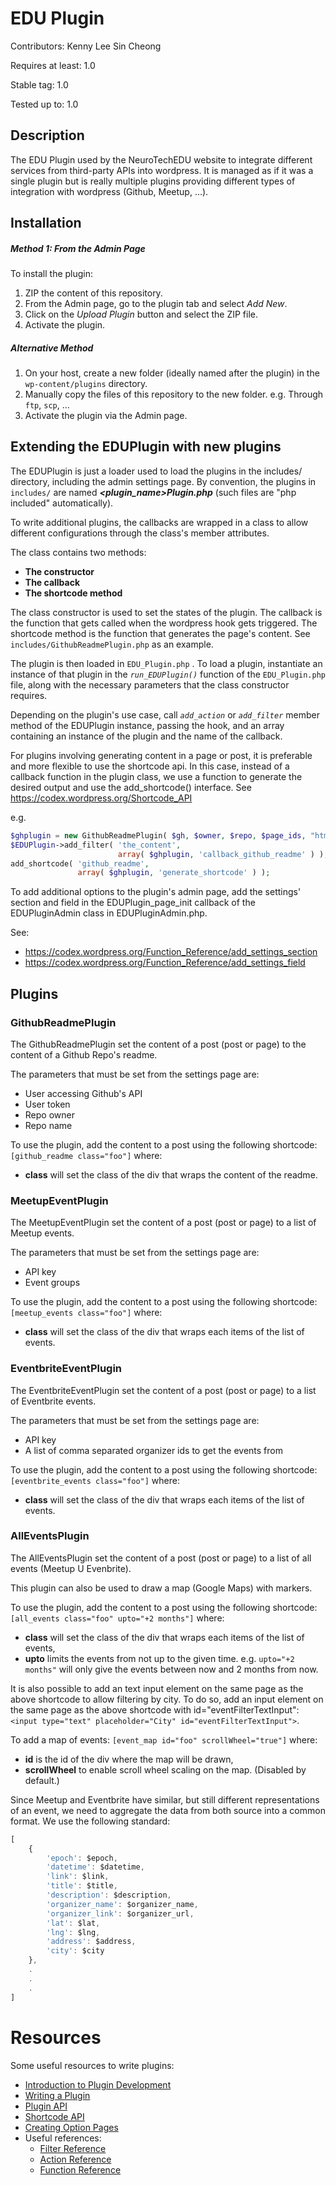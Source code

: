 # EDU Plugin

Contributors: Kenny Lee Sin Cheong

Requires at least: 1.0

Stable tag: 1.0

Tested up to: 1.0


## Description
The EDU Plugin used by the NeuroTechEDU website to integrate different services from third-party APIs into wordpress.
It is managed as if it was a single plugin but is really multiple plugins providing different types of integration with wordpress (Github, Meetup, ...).


## Installation
##### Method 1: From the Admin Page
To install the plugin:
1. ZIP the content of this repository.
2. From the Admin page, go to the plugin tab and select *Add New*.
3. Click on the *Upload Plugin* button and select the ZIP file.
4. Activate the plugin.

##### Alternative Method
1. On your host, create a new folder (ideally named after the plugin) in the     `wp-content/plugins` directory.
2. Manually copy the files of this repository to the new folder. e.g. Through `ftp`, `scp`, ...
3. Activate the plugin via the Admin page.


## Extending the EDUPlugin with new plugins

The EDUPlugin is just a loader used to load the plugins in the includes/ directory, including the admin settings page.
By convention, the plugins in `includes/` are named **_<plugin_name>Plugin.php_** (such files are "php included" automatically).

To write additional plugins, the callbacks are wrapped in a class to allow different configurations through the class's member attributes.

The class contains two methods:
- **The constructor**
- **The callback**
- **The shortcode method**
    
The class constructor is used to set the states of the plugin.
The callback is the function that gets called when the wordpress hook gets triggered.
The shortcode method is the function that generates the page's content.
See `includes/GithubReadmePlugin.php` as an example.

The plugin is then loaded in `EDU_Plugin.php` .
To load a plugin, instantiate an instance of that plugin in the *`run_EDUPlugin()`* function of the `EDU_Plugin.php` file, along with the necessary parameters that the class constructor requires.

Depending on the plugin's use case, call *`add_action`* or *`add_filter`* member method of the EDUPlugin instance, passing the hook, and an array containing an instance of the plugin and the name of the callback.

For plugins involving generating content in a page or post, it is preferable and more flexible to use the shortcode api.
In this case, instead of a callback function in the plugin class, we use a function to generate the desired output and use the add_shortcode() interface.
See https://codex.wordpress.org/Shortcode_API

e.g. 
```php
$ghplugin = new GithubReadmePlugin( $gh, $owner, $repo, $page_ids, "html" );
$EDUPlugin->add_filter( 'the_content',
                        array( $ghplugin, 'callback_github_readme' ) );
add_shortcode( 'github_readme',
               array( $ghplugin, 'generate_shortcode' ) );                       
```

To add additional options to the plugin's admin page, add the settings' section and field in the
EDUPlugin_page_init callback of the EDUPluginAdmin class in EDUPluginAdmin.php.

See:
- https://codex.wordpress.org/Function_Reference/add_settings_section
- https://codex.wordpress.org/Function_Reference/add_settings_field


## Plugins
### GithubReadmePlugin

The GithubReadmePlugin set the content of a post (post or page) to the content of a Github Repo's readme.

The parameters that must be set from the settings page are:
- User accessing Github's API
- User token
- Repo owner
- Repo name

To use the plugin, add the content to a post using the following shortcode: `[github_readme class="foo"]`
where:
- **class** will set the class of the div that wraps the content of the readme.

### MeetupEventPlugin

The MeetupEventPlugin set the content of a post (post or page) to a list of Meetup events.

The parameters that must be set from the settings page are:
- API key
- Event groups

To use the plugin, add the content to a post using the following shortcode: `[meetup_events class="foo"]`
where:
- **class** will set the class of the div that wraps each items of the list of events.

### EventbriteEventPlugin

The EventbriteEventPlugin set the content of a post (post or page) to a list of Eventbrite events.

The parameters that must be set from the settings page are:
- API key
- A list of comma separated organizer ids to get the events from

To use the plugin, add the content to a post using the following shortcode: `[eventbrite_events class="foo"]`
where:
- **class** will set the class of the div that wraps each items of the list of events.

### AllEventsPlugin

The AllEventsPlugin set the content of a post (post or page) to a list of all events (Meetup U Evenbrite).

This plugin can also be used to draw a map (Google Maps) with markers.

To use the plugin, add the content to a post using the following shortcode: `[all_events class="foo" upto="+2 months"]`
where:
- **class** will set the class of the div that wraps each items of the list of events,
- **upto** limits the events from not up to the given time. e.g. `upto="+2 months"` will only give the events between now and 2 months from now.

It is also possible to add an text input element on the same page as the above shortcode to allow filtering by city. To do so, add an input element on the same page as the above shortcode with id="eventFilterTextInput":
`<input type="text" placeholder="City" id="eventFilterTextInput">`.

To add a map of events:
`[event_map id="foo" scrollWheel="true"]`
where:
- **id** is the id of the div where the map will be drawn,
- **scrollWheel** to enable scroll wheel scaling on the map. (Disabled by default.)

Since Meetup and Eventbrite have similar, but still different representations of an event, we need to aggregate the data from both source into a common format.
We use the following standard:

```javascript
[
    {
        'epoch': $epoch,
        'datetime': $datetime,
        'link': $link,
        'title': $title,
        'description': $description,
        'organizer_name': $organizer_name,
        'organizer_link': $organizer_url,
        'lat': $lat,
        'lng': $lng,
        'address': $address,
        'city': $city
    },
    .
    .
    .
]
```


# Resources
Some useful resources to write plugins:
- [Introduction to Plugin Development](https://developer.wordpress.org/plugins/intro/)
- [Writing a Plugin](https://codex.wordpress.org/Writing_a_Plugin)
- [Plugin API](https://codex.wordpress.org/Plugin_API)
- [Shortcode API](https://codex.wordpress.org/Shortcode_API)
- [Creating Option Pages](https://codex.wordpress.org/Creating_Options_Pages)
- Useful references:
    - [Filter Reference](https://codex.wordpress.org/Plugin_API/Filter_Reference)
    - [Action Reference](https://codex.wordpress.org/Plugin_API/Action_Reference)
    - [Function Reference](https://codex.wordpress.org/Function_Reference)